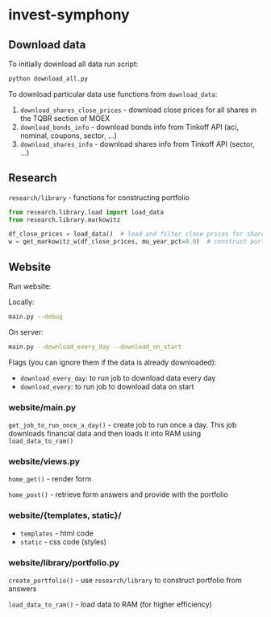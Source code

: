 # invest-symphony

## Download data

To initially download all data run script:

```bash
python download_all.py
```

To download particular data use functions from `download_data`:

1. `download_shares_close_prices` - download close prices for all shares in the TQBR section of MOEX
2. `download_bonds_info` - download bonds info from Tinkoff API (aci, nominal, coupons, sector, ...)
3. `download_shares_info` - download shares info from Tinkoff API (sector, ...)

## Research

`research/library` - functions for constructing portfolio

```python
from research.library.load import load_data
from research.library.markowitz

df_close_prices = load_data()  # load and filter close prices for shares
w = get_markowitz_w(df_close_prices, mu_year_pct=0.0)  # construct portfolio
```

## Website

Run website:

Locally:

```bash
main.py --debug
```

On server:

```bash
main.py --download_every_day --download_on_start
```

Flags (you can ignore them if the data is already downloaded):

- `download_every_day`: to run job to download data every day
- `download_every`: to run job to download data on start

### website/main.py

`get_job_to_run_once_a_day()` - create job to run once a day. This job downloads financial data and then loads it into RAM using `load_data_to_ram()`

### website/views.py

`home_get()` - render form

`home_post()` - retrieve form answers and provide with the portfolio

### website/{templates, static}/

- `templates` - html code
- `static` - css code (styles)

### website/library/portfolio.py

`create_portfolio()` - use `research/library` to construct portfolio from answers

`load_data_to_ram()` - load data to RAM (for higher efficiency)

